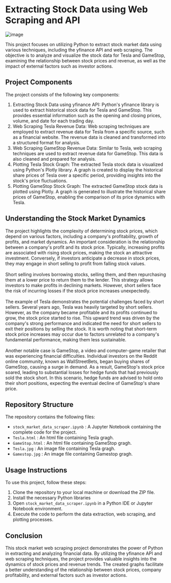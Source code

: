 # Extracting Stock Data using Web Scraping and API
![image](https://github.com/khaledtarek99/Extracting_Stock_Data_using_WebScraping_and_API/assets/53887110/52773b76-b81b-4a44-9bce-e569e09ddab6)

This project focuses on utilizing Python to extract stock market data using various techniques, including the yfinance API and web scraping. The objective is to analyze and visualize the stock data for Tesla and GameStop, examining the relationship between stock prices and revenue, as well as the impact of external factors such as investor actions.
## Project Components
The project consists of the following key components:
1. Extracting Stock Data using yfinance API: Python's yfinance library is used to extract historical stock data for Tesla and GameStop. This provides essential information such as the opening and closing prices, volume, and date for each trading day.
2. Web Scraping Tesla Revenue Data: Web scraping techniques are employed to extract revenue data for Tesla from a specific source, such as a financial website. The revenue data is cleaned and transformed into a structured format for analysis.
3. Web Scraping GameStop Revenue Data: Similar to Tesla, web scraping techniques are used to extract revenue data for GameStop. This data is also cleaned and prepared for analysis.
4. Plotting Tesla Stock Graph: The extracted Tesla stock data is visualized using Python's Plotly library. A graph is created to display the historical share prices of Tesla over a specific period, providing insights into the stock's price fluctuations.
5. Plotting GameStop Stock Graph: The extracted GameStop stock data is plotted using Plotly. A graph is generated to illustrate the historical share prices of GameStop, enabling the comparison of its price dynamics with Tesla.
## Understanding the Stock Market Dynamics
The project highlights the complexity of determining stock prices, which depend on various factors, including a company's profitability, growth of profits, and market dynamics. An important consideration is the relationship between a company's profit and its stock price. Typically, increasing profits are associated with rising stock prices, making the stock an attractive investment. Conversely, if investors anticipate a decrease in stock prices, they may engage in short selling to profit from falling stock values.<br />
<br />Short selling involves borrowing stocks, selling them, and then repurchasing them at a lower price to return them to the lender. This strategy allows investors to make profits in declining markets. However, short sellers face the risk of incurring losses if the stock price increases unexpectedly.
<br /><br />The example of Tesla demonstrates the potential challenges faced by short sellers. Several years ago, Tesla was heavily targeted by short sellers. However, as the company became profitable and its profits continued to grow, the stock price started to rise. This upward trend was driven by the company's strong performance and indicated the need for short sellers to exit their positions by selling the stock. It is worth noting that short-term stock price increases may occur due to factors unrelated to a company's fundamental performance, making them less sustainable.
<br /><br />Another notable case is GameStop, a video and computer-game retailer that was experiencing financial difficulties. Individual investors on the Reddit online community, known as WallStreetBets, began buying shares of GameStop, causing a surge in demand. As a result, GameStop's stock price soared, leading to substantial losses for hedge funds that had previously sold the stock short. In this scenario, hedge funds are advised to hold onto their short positions, expecting the eventual decline of GameStop's share price.
## Repository Structure
The repository contains the following files:<br />
* `stock_market_data_scraper.ipynb`  : A Jupyter Notebook containing the complete code for the project.
* `Tesla.html`  : An html file containing Tesla gragh.
* `GameStop.html`  : An html file containing GameStop gragh.
* `Tesla.jpg`  : An image file containing Tesla gragh.
* `Gamestop.jpg`  : An image file containing Gamestop gragh.
## Usage Instructions
To use this project, follow these steps:<br />
1. Clone the repository to your local machine or download the ZIP file.
2. Install the necessary Python libraries
3. Open `stock_market_data_scraper.ipynb` in a Python IDE or Jupyter Notebook environment.
4. Execute the code to perform the data extraction, web scraping, and plotting processes.
## Conclusion
This stock market web scraping project demonstrates the power of Python in extracting and analyzing financial data. By utilizing the yfinance API and web scraping techniques, the project provides valuable insights into the dynamics of stock prices and revenue trends. The created graphs facilitate a better understanding of the relationship between stock prices, company profitability, and external factors such as investor actions.

